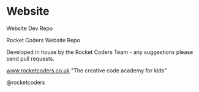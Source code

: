 # Website
Website Dev Repo

Rocket Coders Website Repo

Developed in house by the Rocket Coders Team - any suggestions please send pull requests.

www.rocketcoders.co.uk
"The creative code academy for kids"

@rocketcoders
